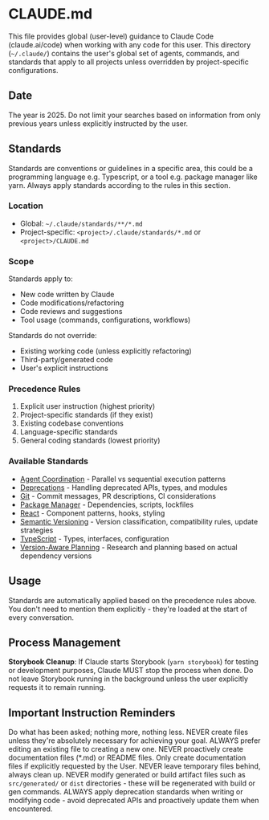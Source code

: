 # CLAUDE.md

This file provides global (user-level) guidance to Claude Code (claude.ai/code) when working with any code for this user. This directory (`~/.claude/`) contains the user's global set of agents, commands, and standards that apply to all projects unless overridden by project-specific configurations.

## Date

The year is 2025. Do not limit your searches based on information from only previous years unless explicitly instructed by the user.

## Standards

Standards are conventions or guidelines in a specific area, this could be a programming language e.g. Typescript, or a tool e.g. package manager like yarn. Always apply standards according to the rules in this section.

### Location

- Global: `~/.claude/standards/**/*.md`
- Project-specific: `<project>/.claude/standards/*.md` or `<project>/CLAUDE.md`

### Scope

Standards apply to:

- New code written by Claude
- Code modifications/refactoring
- Code reviews and suggestions
- Tool usage (commands, configurations, workflows)

Standards do not override:

- Existing working code (unless explicitly refactoring)
- Third-party/generated code
- User's explicit instructions

### Precedence Rules

1. Explicit user instruction (highest priority)
2. Project-specific standards (if they exist)
3. Existing codebase conventions
4. Language-specific standards
5. General coding standards (lowest priority)

### Available Standards

- [Agent Coordination](~/.claude/standards/agent-coordination.md) - Parallel vs sequential execution patterns
- [Deprecations](~/.claude/standards/deprecations.md) - Handling deprecated APIs, types, and modules
- [Git](~/.claude/standards/git.md) - Commit messages, PR descriptions, CI considerations
- [Package Manager](~/.claude/standards/package-manager.md) - Dependencies, scripts, lockfiles
- [React](~/.claude/standards/react.md) - Component patterns, hooks, styling
- [Semantic Versioning](~/.claude/standards/semver.md) - Version classification, compatibility rules, update strategies
- [TypeScript](~/.claude/standards/typescript.md) - Types, interfaces, configuration
- [Version-Aware Planning](~/.claude/standards/version-aware-planning.md) - Research and planning based on actual dependency versions

## Usage

Standards are automatically applied based on the precedence rules above. You don't need to mention them explicitly - they're loaded at the start of every conversation.

## Process Management

**Storybook Cleanup**: If Claude starts Storybook (`yarn storybook`) for testing or development purposes, Claude MUST stop the process when done. Do not leave Storybook running in the background unless the user explicitly requests it to remain running.

## Important Instruction Reminders

Do what has been asked; nothing more, nothing less.
NEVER create files unless they're absolutely necessary for achieving your goal.
ALWAYS prefer editing an existing file to creating a new one.
NEVER proactively create documentation files (\*.md) or README files. Only create documentation files if explicitly requested by the User.
NEVER leave temporary files behind, always clean up.
NEVER modify generated or build artifact files such as `src/generated/` or `dist` directories - these will be regenerated with build or gen commands.
ALWAYS apply deprecation standards when writing or modifying code - avoid deprecated APIs and proactively update them when encountered.
